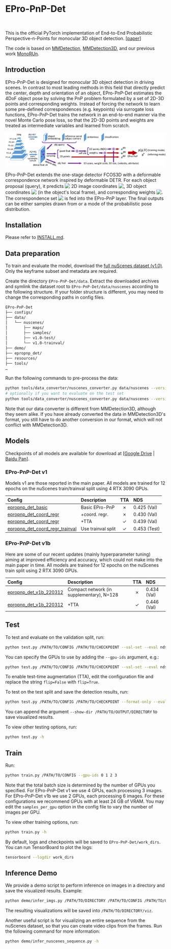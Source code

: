 # EPro-PnP-Det

<img src="resources/viz.gif" alt=""/>

This is the official PyTorch implementation of End-to-End Probabilistic Perspective-n-Points for monocular 3D object detection. [[paper](https://arxiv.org/pdf/2203.13254.pdf)]

The code is based on [MMDetection](https://github.com/open-mmlab/mmdetection), [MMDetection3D](https://github.com/open-mmlab/mmdetection3d), and our previous work [MonoRUn](https://github.com/tjiiv-cprg/MonoRUn).

## Introduction

EPro-PnP-Det is designed for monocular 3D object detection in driving scenes. In contrast to most leading methods in this field that directly predict the center, depth and orientation of an object, EPro-PnP-Det estimates the 4DoF object pose by solving the PnP problem formulated by a set of 2D-3D points and corresponding weights. Instead of forcing the network to learn some pre-defined correspondences (e.g. keypoints) via surrogate loss functions, EPro-PnP-Det trains the network in an end-to-end manner via the novel Monte Carlo pose loss, so that the 2D-3D points and weights are treated as intermediate variables and learned from scratch.

<img src="./resources/architecture.png" alt=""/>

EPro-PnP-Det extends the one-stage detector FCOS3D with a deformable correspondence network inspired by deformable DETR. For each object proposal (query), it predicts <!-- $N$ --> <img style="transform: translateY(0.1em); background: white;" src="https://latex.codecogs.com/svg.latex?N"> 2D image coordinates <!-- $x^\text{2D} \in \mathbb{R}^2$ --> <img style="transform: translateY(0.1em); background: white;" src="https://latex.codecogs.com/svg.latex?x%5E%5Ctext%7B2D%7D%20%5Cin%20%5Cmathbb%7BR%7D%5E2">, 3D object coordinates <!-- $x^\text{3D} \in \mathbb{R}^3$ --> <img style="transform: translateY(0.1em); background: white;" src="https://latex.codecogs.com/svg.latex?x%5E%5Ctext%7B3D%7D%20%5Cin%20%5Cmathbb%7BR%7D%5E3"> (in the object's local frame), and corresponding weights <!-- $w^\text{2D} \in \mathbb{R}^2_+$ --> <img style="transform: translateY(0.1em); background: white;" src="https://latex.codecogs.com/svg.latex?w%5E%5Ctext%7B2D%7D%20%5Cin%20%5Cmathbb%7BR%7D%5E2_%2B">. The correspondence set <!-- $\{x^\text{2D}_i, x^\text{3D}_i, w^\text{2D}_i|i=1 \cdots N\}$ --> <img style="transform: translateY(0.1em); background: white;" src="https://latex.codecogs.com/svg.latex?%5C%7Bx%5E%5Ctext%7B2D%7D_i%2C%20x%5E%5Ctext%7B3D%7D_i%2C%20w%5E%5Ctext%7B2D%7D_i%7Ci%3D1%20%5Ccdots%20N%5C%7D"> is fed into the EPro-PnP layer. The final outputs can be either samples drawn from or a mode of the probabilistic pose distribution. 

## Installation

Please refer to [INSTALL.md](INSTALL.md).

## Data preparation

To train and evaluate the model, download the [full nuScenes dataset (v1.0)](https://www.nuscenes.org/nuscenes#download). Only the keyframe subset and metadata are required.

Create the directory `EPro-PnP-Det/data`. Extract the downloaded archives and symlink the dataset root to `EPro-PnP-Det/data/nuscenes` according to the following structure. If your folder structure is different, you may need to change the corresponding paths in config files.

```
EPro-PnP-Det
├── configs/
├── data/
│   └── nuscenes/
│       ├── maps/
│       ├── samples/
│       ├── v1.0-test/
│       └── v1.0-trainval/
├── demo/
├── epropnp_det/
├── resources/
├── tools/
…
```

Run the following commands to pre-process the data:

```bash
python tools/data_converter/nuscenes_converter.py data/nuscenes --version v1.0-trainval
# optionally if you want to evaluate on the test set
python tools/data_converter/nuscenes_converter.py data/nuscenes --version v1.0-test
```

Note that our data converter is different from MMDetection3D, although they seem alike. If you have already converted the data in MMDetection3D's format, you still have to do another conversion in our format, which will not conflict with MMDetection3D. 

## Models

Checkpoints of all models are available for download at [[Google Drive](https://drive.google.com/drive/folders/1AWRg09fkt66I8rgrp33Lwb9l6-D6Gjrg) | [Baidu Pan](https://pan.baidu.com/s/1j7xgkwD-rcxHMaNupRP_bQ?pwd=cx5b#list/path=%2FEPro-PnP-Det)].

### EPro-PnP-Det v1

Models v1 are those reported in the main paper. All models are trained for 12 epochs on the nuScenes train/trainval split using 4 RTX 3090 GPUs. 

| Config | Description | TTA | NDS |
| :--- | :--- | :---: | :--- |
| [epropnp_det_basic](configs/epropnp_det_basic.py) | Basic EPro-PnP | ✗ | 0.425 (Val) |
| [epropnp_det_coord_regr](configs/epropnp_det_coord_regr.py) | +coord. regr.| ✗ | 0.430 (Val) |
| [epropnp_det_coord_regr](configs/epropnp_det_coord_regr.py) | +TTA | ✓ | 0.439 (Val) |
| [epropnp_det_coord_regr_trainval](configs/epropnp_det_coord_regr.py) | Use trainval split | ✓ | 0.453 (Test) |

### EPro-PnP-Det v1b

Here are some of our recent updates (mainly hyperparameter tuning) aiming at improved efficiency and accuracy, which could not make into the main paper in time. All models are trained for 12 epochs on the nuScenes train split using 2 RTX 3090 GPUs.

| Config | Description | TTA | NDS |
| :--- | :--- | :---: | :--- |
| [epropnp_det_v1b_220312](configs/epropnp_det_v1b_220312.py) | Compact network (in supplementary), N=128 | ✗ | 0.434 (Val) |
| [epropnp_det_v1b_220312](configs/epropnp_det_v1b_220312.py) | +TTA | ✓ | 0.446 (Val) |

## Test

To test and evaluate on the validation split, run:

```bash
python test.py /PATH/TO/CONFIG /PATH/TO/CHECKPOINT --val-set --eval nds
```

You can specify the GPUs to use by adding the `--gpu-ids` argument, e.g.:

```bash
python test.py /PATH/TO/CONFIG /PATH/TO/CHECKPOINT --val-set --eval nds --gpu-ids 0 1 2 3  # distributed test on 4 GPUs
```

To enable test-time augmentation (TTA), edit the configuration file and replace the string `flip=False` with `flip=True`.

To test on the test split and save the detection results, run:

```bash
python test.py /PATH/TO/CONFIG /PATH/TO/CHECKPOINT --format-only --eval-options jsonfile_prefix=/PATH/TO/OUTPUT/DIRECTORY
```

You can append the argument `--show-dir /PATH/TO/OUTPUT/DIRECTORY` to save visualized results.

To view other testing options, run:

```bash
python test.py -h
```

## Train

Run:

```bash
python train.py /PATH/TO/CONFIG --gpu-ids 0 1 2 3
```

Note that the total batch size is determined by the number of GPUs you specified. For EPro-PnP-Det v1 we use 4 GPUs, each processing 3 images. For EPro-PnP-Det v1b we use 2 GPUs, each processing 6 images. For these configurations we recommend GPUs with at least 24 GB of VRAM. You may edit the `samples_per_gpu` option in the config file to vary the number of images per GPU.

To view other training options, run:

```bash
python train.py -h
```

By default, logs and checkpoints will be saved to `EPro-PnP-Det/work_dirs`. You can run TensorBoard to plot the logs:

```bash
tensorboard --logdir work_dirs
```

## Inference Demo

We provide a demo script to perform inference on images in a directory and save the visualized results. Example:

```bash
python demo/infer_imgs.py /PATH/TO/DIRECTORY /PATH/TO/CONFIG /PATH/TO/CHECKPOINT --intrinsic demo/nus_cam_front.csv --show-views 3d bev mc
```

The resulting visualizations will be saved into `/PATH/TO/DIRECTORY/viz`.

Another useful script is for visualizing an entire sequence from the nuScenes dataset, so that you can create video clips from the frames. Run the following command for more information:

```bash
python demo/infer_nuscenes_sequence.py -h
```
